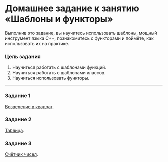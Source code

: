 # Домашнее задание к занятию «Шаблоны и функторы»

Выполнив это задание, вы научитесь использовать шаблоны, мощный инструмент языка C++, познакомитесь с функторами и поймёте, как использовать их на практике.

### Цель задания

1. Научиться работать с шаблонами функций.
2. Научиться работать с шаблонами классов.
3. Научиться использовать функторы.

------

### Задание 1

[Возведение в квадрат](01).

### Задание 2

[Таблица](02).

### Задание 3

[Счётчик чисел](03).





